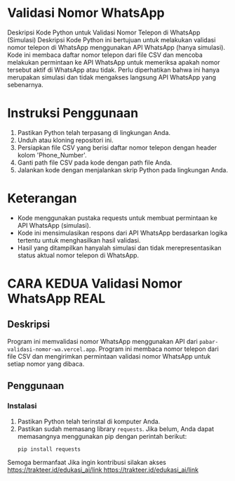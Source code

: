 # Validasi Nomor WhatsApp
Deskripsi Kode Python untuk Validasi Nomor Telepon di WhatsApp (Simulasi)
Deskripsi
Kode Python ini bertujuan untuk melakukan validasi nomor telepon di WhatsApp menggunakan API WhatsApp (hanya simulasi). Kode ini membaca daftar nomor telepon dari file CSV dan mencoba melakukan permintaan ke API WhatsApp untuk memeriksa apakah nomor tersebut aktif di WhatsApp atau tidak. Perlu diperhatikan bahwa ini hanya merupakan simulasi dan tidak mengakses langsung API WhatsApp yang sebenarnya.

# Instruksi Penggunaan
1. Pastikan Python telah terpasang di lingkungan Anda.
2. Unduh atau kloning repositori ini.
3. Persiapkan file CSV yang berisi daftar nomor telepon dengan header kolom 'Phone_Number'.
5. Ganti path file CSV pada kode dengan path file Anda.
6. Jalankan kode dengan menjalankan skrip Python pada lingkungan Anda.

# Keterangan
- Kode menggunakan pustaka requests untuk membuat permintaan ke API WhatsApp (simulasi).
- Kode ini mensimulasikan respons dari API WhatsApp berdasarkan logika tertentu untuk menghasilkan hasil validasi.
- Hasil yang ditampilkan hanyalah simulasi dan tidak merepresentasikan status aktual nomor telepon di WhatsApp.



# CARA KEDUA Validasi Nomor WhatsApp REAL

## Deskripsi
Program ini memvalidasi nomor WhatsApp menggunakan API dari `pabar-validasi-nomor-wa.vercel.app`. Program ini membaca nomor telepon dari file CSV dan mengirimkan permintaan validasi nomor WhatsApp untuk setiap nomor yang dibaca.

## Penggunaan

### Instalasi
1. Pastikan Python telah terinstal di komputer Anda.
2. Pastikan sudah memasang library `requests`. Jika belum, Anda dapat memasangnya menggunakan pip dengan perintah berikut:
   ```bash
   pip install requests


Semoga bermanfaat 
Jika ingin kontribusi silakan akses [https://trakteer.id/edukasi_ai/link
](https://trakteer.id/edukasi_ai/link)https://trakteer.id/edukasi_ai/link

